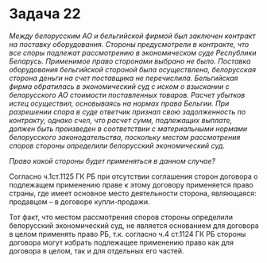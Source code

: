 # Задача 22

_Между белорусским АО и бельгийской фирмой был заключен контракт на поставку оборудования. Стороны предусмотрели в контракте, что все споры подлежат рассмотрению в экономическом суде Республики Беларусь. Применимое право сторонами выбрано не было. Поставка оборудования бельгийской стороной была осуществлена, белорусская сторона деньги на счет поставщика не перечислила. Бельгийская фирма обратилась в экономический суд с иском о взыскании с белорусского АО стоимости поставленных товаров. Расчет убытков истец осуществил, основываясь на нормах права Бельгии. При разрешении спора в суде ответчик признал свою задолженность по контракту, однако счел, что расчет сумм, подлежащих выплате, должен быть произведен в соответствии с материальными нормами белорусского законодательства, поскольку местом рассмотрения споров стороны определили белорусский экономический суд._

_Право какой стороны будет применяться в данном случае?_

Согласно ч.1ст.1125 ГК РБ при отсутствии соглашения сторон договора о подлежащем применению праве к этому договору применяется право страны, где имеет основное место деятельности сторона, являющаяся: продавцом – в договоре купли-продажи.

Тот факт, что местом рассмотрения споров стороны определили белорусский экономический суд, не является основанием для договора в целом применять право РБ, т.к. согласно ч.4 ст.1124 ГК РБ стороны договора могут избрать подлежащее применению право как для договора в целом, так и для отдельных его частей.
